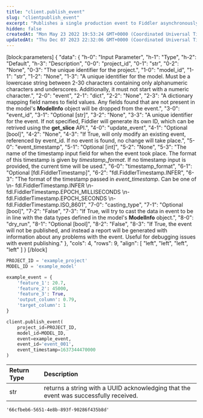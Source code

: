 ```yaml
---
title: "client.publish_event"
slug: "clientpublish_event"
excerpt: "Publishes a single production event to Fiddler asynchronously."
hidden: false
createdAt: "Mon May 23 2022 19:53:24 GMT+0000 (Coordinated Universal Time)"
updatedAt: "Thu Dec 07 2023 22:32:06 GMT+0000 (Coordinated Universal Time)"
---
```

[block:parameters]
{
  "data": {
    "h-0": "Input Parameter",
    "h-1": "Type",
    "h-2": "Default",
    "h-3": "Description",
    "0-0": "project_id",
    "0-1": "str",
    "0-2": "None",
    "0-3": "The unique identifier for the project.",
    "1-0": "model_id",
    "1-1": "str",
    "1-2": "None",
    "1-3": "A unique identifier for the model. Must be a lowercase string between 2-30 characters containing only alphanumeric characters and underscores. Additionally, it must not start with a numeric character.",
    "2-0": "event",
    "2-1": "dict",
    "2-2": "None",
    "2-3": "A dictionary mapping field names to field values. Any fields found that are not present in the model's **ModelInfo** object will be dropped from the event.",
    "3-0": "event_id",
    "3-1": "Optional [str]",
    "3-2": "None",
    "3-3": "A unique identifier for the event. If not specified, Fiddler will generate its own ID, which can be retrived using the **get_slice** API.",
    "4-0": "update_event",
    "4-1": "Optional [bool]",
    "4-2": "None",
    "4-3": "If True, will only modify an existing event, referenced by event_id. If no event is found, no change will take place.",
    "5-0": "event_timestamp",
    "5-1": "Optional [int]",
    "5-2": "None",
    "5-3": "The name of the  timestamp input field for when the event took place. The format of this timestamp is given by _timestamp_format_. If no timestamp input is provided, the current time will be used.",
    "6-0": "timestamp_format",
    "6-1": "Optional [fdl.FiddlerTimestamp]",
    "6-2": "fdl.FiddlerTimestamp.INFER",
    "6-3": "The format of the timestamp passed in _event_timestamp_. Can be one of  \n- fdl.FiddlerTimestamp.INFER  \n- fdl.FiddlerTimestamp.EPOCH_MILLISECONDS  \n- fdl.FiddlerTimestamp.EPOCH_SECONDS  \n- fdl.FiddlerTimestamp.ISO_8601",
    "7-0": "casting_type",
    "7-1": "Optional [bool]",
    "7-2": "False",
    "7-3": "If True, will try to cast the data in event to be in line with the data types defined in the model's **ModelInfo** object.",
    "8-0": "dry_run",
    "8-1": "Optional [bool]",
    "8-2": "False",
    "8-3": "If True, the event will not be published, and instead a report will be generated with information about any problems with the event. Useful for debugging issues with event publishing."
  },
  "cols": 4,
  "rows": 9,
  "align": [
    "left",
    "left",
    "left",
    "left"
  ]
}
[/block]


```python Usage
PROJECT_ID = 'example_project'
MODEL_ID = 'example_model'

example_event = {
    'feature_1': 20.7,
    'feature_2': 45000,
    'feature_3': True,
    'output_column': 0.79,
    'target_column': 1
}

client.publish_event(
    project_id=PROJECT_ID,
    model_id=MODEL_ID,
    event=example_event,
    event_id='event_001',
    event_timestamp=1637344470000
)
```

| Return Type | Description                                                                          |
| :---------- | :----------------------------------------------------------------------------------- |
| str         | returns a string with a UUID acknowledging that the event was successfully received. |

```Text Example Response
'66cfbeb6-5651-4e8b-893f-90286f435b8d'
```
